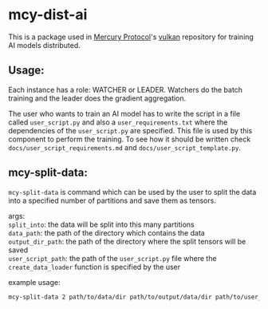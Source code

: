# mcy-dist-ai

This is a package used in [Mercury Protocol](https://mercuryprotocol.netlify.app)'s [vulkan](https://github.com/mercury-protocol/vulkan) repository for training AI models distributed.

## Usage:

Each instance has a role: WATCHER or LEADER. Watchers do the batch training and the leader does the gradient aggregation.

The user who wants to train an AI model has to write the script in a file called `user_script.py` 
and also a `user_requirements.txt` where the dependencies of the `user_script.py` are specified.
This file is used by this component to perform the training. 
To see how it should be written check `docs/user_script_requirements.md` and `docs/user_script_template.py`.

## mcy-split-data:

`mcy-split-data` is command which can be used by the user to split the data into a specified number of partitions and save them as tensors.

args:<br>
`split_into`: the data will be split into this many partitions<br>
`data_path`: the path of the directory which contains the data <br>
`output_dir_path`: the path of the directory where the split tensors will be saved<br>
`user_script_path`: the path of the `user_script.py` file where the `create_data_loader` function is specified by the user<br>

example usage:
```zsh
mcy-split-data 2 path/to/data/dir path/to/output/data/dir path/to/user_script.py
```
